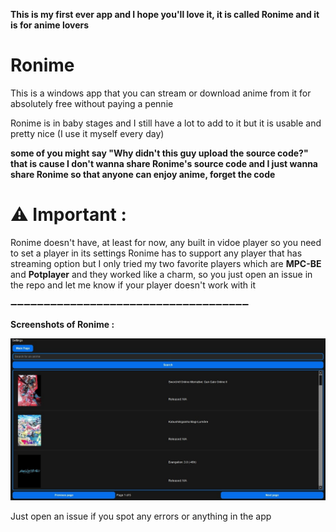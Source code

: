 **This is my first ever app and I hope you'll love it, it is called Ronime and it is for anime lovers**

# Ronime

This is a windows app that you can stream or download anime from it for absolutely free without paying a pennie

Ronime is in baby stages and I still have a lot to add to it but it is usable and pretty nice (I use it myself every day)

**some of you might say "Why didn't this guy upload the source code?" that is cause I don't wanna share Ronime's source code and I just wanna share Ronime so that anyone can enjoy anime, forget the code**

# ⚠ Important :

Ronime doesn't have, at least for now, any built in vidoe player so you need to set a player in its settings
Ronime has to support any player that has streaming option but I only tried my two favorite players which are **MPC-BE** and **Potplayer** and they worked like a charm, so you just open an issue in the repo and let me know if your player doesn't work with it

➖➖➖➖➖➖➖➖➖➖➖➖➖➖➖➖➖➖➖➖➖➖➖➖➖➖➖➖➖➖➖➖➖➖➖➖

**Screenshots of Ronime :**

<p align="center">
  <img src="https://github.com/Space-00/Ronime/blob/main/1.jpg" alt="App Screenshot">
</p>





Just open an issue if you spot any errors or anything in the app

